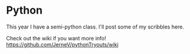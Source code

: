 # Python
This year I have a semi-python class. I'll post some of my scribbles here. 

Check out the wiki if you want more info! 
https://github.com/JerneV/pythonTryouts/wiki
